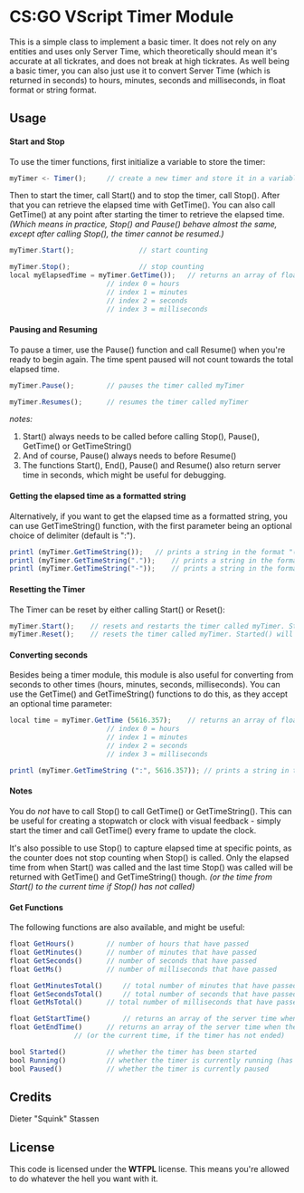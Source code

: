 
# CS:GO VScript Timer Module
This is a simple class to implement a basic timer. It does not rely on any entities and uses only Server Time, which theoretically should mean it's accurate at all tickrates, and does not break at high tickrates.
As well being a basic timer, you can also just use it to convert Server Time (which is returned in seconds) to hours, minutes, seconds and milliseconds, in float format or string format.

## Usage
#### Start and Stop
To use the timer functions, first initialize a variable to store the timer:

```javascript
myTimer <- Timer();		// create a new timer and store it in a variable called myTimer
```

Then to start the timer, call Start() and to stop the timer, call Stop(). After that you can retrieve the elapsed time with GetTime(). You can also call GetTime() at any point after starting the timer to retrieve the elapsed time.
*(Which means in practice, Stop() and Pause() behave almost the same, except after calling Stop(), the timer cannot be resumed.)*

```javascript
myTimer.Start();				// start counting
```
```javascript
myTimer.Stop();					// stop counting
local myElapsedTime = myTimer.GetTime());	// returns an array of float values
						// index 0 = hours
						// index 1 = minutes
						// index 2 = seconds
						// index 3 = milliseconds
```
#### Pausing and Resuming
To pause a timer, use the Pause() function and call Resume() when you're ready to begin again. The time spent paused will not count towards the total elapsed time.
```javascript
myTimer.Pause();		// pauses the timer called myTimer
```
```javascript
myTimer.Resumes();		// resumes the timer called myTimer
```
*notes:*
1. Start() always needs to be called before calling Stop(), Pause(), GetTime() or GetTimeString()
2. And of course, Pause() always needs to before Resume()
3. The functions Start(), End(), Pause() and Resume() also return server time in seconds, which might be useful for debugging.
#### Getting the elapsed time as a formatted string
Alternatively, if you want to get the elapsed time as a formatted string, you can use GetTimeString() function, with the first parameter being an optional choice of delimiter (default is ":").
```javascript
printl (myTimer.GetTimeString());	// prints a string in the format "(h)h:mm:ss:msmsms"
printl (myTimer.GetTimeString("."));	// prints a string in the format "(h)h.mm.ss.msmsms"
printl (myTimer.GetTimeString("-"));	// prints a string in the format "(h)h-mm-ss-msmsms"
```
#### Resetting the Timer
The Timer can be reset by either calling Start() or Reset():
```javascript
myTimer.Start();	// resets and restarts the timer called myTimer. Started() will return true.
myTimer.Reset();	// resets the timer called myTimer. Started() will return false.
```
#### Converting seconds
Besides being a timer module, this module is also useful for converting from seconds to other times (hours, minutes, seconds, milliseconds).
You can use the GetTime() and GetTimeString() functions to do this, as they accept an optional time parameter:
```javascript
local time = myTimer.GetTime (5616.357);	// returns an array of float values
						// index 0 = hours
						// index 1 = minutes
						// index 2 = seconds
						// index 3 = milliseconds
```
```javascript
printl (myTimer.GetTimeString (":", 5616.357)); // prints a string in the format "(h)h:mm:ss:msmsms"
```
#### Notes
You do *not* have to call Stop() to call GetTime() or GetTimeString(). This can be useful for creating a stopwatch or clock with visual feedback - simply start the timer and call GetTime() every frame to update the clock.

It's also possible to use Stop() to capture elapsed time at specific points, as the counter does not stop counting when Stop() is called.
Only the elapsed time from when Start() was called and the last time Stop() was called will be returned with GetTime() and GetTimeString() though.
*(or the time from Start() to the current time if Stop() has not called)*
#### Get Functions
The following functions are also available, and might be useful:
```javascript
float GetHours()		// number of hours that have passed
float GetMinutes()		// number of minutes that have passed
float GetSeconds()		// number of seconds that have passed
float GetMs()			// number of milliseconds that have passed

float GetMinutesTotal()		// total number of minutes that have passed
float GetSecondsTotal()		// total number of seconds that have passed
float GetMsTotal()		// total number of milliseconds that have passed

float GetStartTime()		// returns an array of the server time when the timer started (similar to GetTime)
float GetEndTime()		// returns an array of the server time when the timer ended
				// (or the current time, if the timer has not ended)

bool Started()			// whether the timer has been started
bool Running()			// whether the timer is currently running (has not been stopped with Stop() or Reset())
bool Paused()			// whether the timer is currently paused
```

## Credits
Dieter "Squink" Stassen
## License
This code is licensed under the  **WTFPL** license. This means you're allowed to do whatever the hell you want with it.
